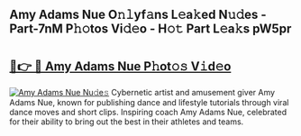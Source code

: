 ## Amy Adams Nue O𝚗𝚕yf𝚊ns L𝚎a𝚔ed N𝚞𝚍es - Part-7nM P𝚑𝚘tos Vi𝚍𝚎o - H𝚘𝚝 Part L𝚎a𝚔s pW5pr

# <h2><a href="http://kfak14c.oniu.top/?m=Amy+Adams+Nue">🔗👉 🔴 Amy Adams Nue P𝚑ot𝚘𝚜 V𝚒d𝚎o</a></h2>

[![Amy Adams Nue Nu𝚍e𝚜](https://i.imgur.com/0qMVB7G.gif)](http://kfak14c.oniu.top/?m=Amy+Adams+Nue)
Cybernetic artist and amusement giver Amy Adams Nue, known for publishing dance and lifestyle tutorials through viral dance moves and short clips. Inspiring coach Amy Adams Nue, celebrated for their ability to bring out the best in their athletes and teams.  
